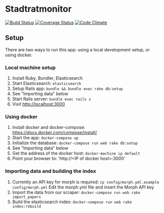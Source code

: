 # Stadtratmonitor

[![Build Status](https://travis-ci.org/CodeforLeipzig/stadtratmonitor.png?branch=master)](https://travis-ci.org/CodeforLeipzig/stadtratmonitor) [![Coverage Status](https://coveralls.io/repos/github/CodeforLeipzig/stadtratmonitor/badge.svg?branch=master)](https://coveralls.io/github/CodeforLeipzig/stadtratmonitor?branch=master) [![Code Climate](https://codeclimate.com/github/CodeforLeipzig/stadtratmonitor/badges/gpa.svg)](https://codeclimate.com/github/CodeforLeipzig/stadtratmonitor)

## Setup

There are two ways to run this app: using a local development setup, or using
docker.

### Local machine setup
1. Install Ruby, Bundler, Elasticsearch
1. Start Elasticsearch: `elasticsearch`
1. Setup Rails app: `bundle && bundle exec rake db:setup`
1. See "Importing data" below
1. Start Rails server: `bundle exec rails s`
1. Visit [http://localhost:3000](http://localhost:3000)

### Using docker

1. Install docker and docker-compose: https://docs.docker.com/compose/install/
1. Start the app: `docker-compose up`
1. Initialize the database: `docker-compose run web rake db:setup`
1. See "Importing data" below
1. Get the address of the docker host: `docker-machine ip default`
1. Point your browser to: 'http://\<IP of docker host\>:3000'

### Importing data and building the index
1. Currently an API key for morph is required:
   `cp config/morph.yml.example config/morph.yml`
   Edit the morph.yml file and insert the Morph API key
1. Import the data from our scraper: `docker-compose run web rake import_papers`
1. Build the elasticsearch index: `docker-compose run web rake index:rebuild`
